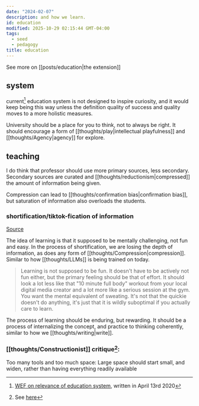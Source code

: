 ```yaml
---
date: "2024-02-07"
description: and how we learn.
id: education
modified: 2025-10-29 02:15:44 GMT-04:00
tags:
  - seed
  - pedagogy
title: education
---
```


See more on [[posts/education|the extension]]

## system

current[^1] education system is not designed to inspire curiosity, and it would keep being this way unless the definition quality of success and quality moves to a more holistic measures.

University should be a place for you to think, not to always be right.
It should encourage a form of [[thoughts/play|intellectual playfulness]] and [[thoughts/Agency|agency]] for explore.

## teaching

I do think that professor should use more primary sources, less secondary. Secondary sources are curated and [[thoughts/reductionism|compressed]] the amount of information being given.

Compression can lead to [[thoughts/confirmation bias|confirmation bias]], but saturation of information also overloads the students.

### shortification/tiktok-fication of information

[Source](https://twitter.com/karpathy/status/1756380066580455557)

The idea of learning is that it supposed to be mentally challenging, not fun and easy. In the process of shortification, we are losing the depth of information, as does any form of [[thoughts/Compression|compression]]. Similar to how [[thoughts/LLMs]] is being trained on today.

> Learning is not supposed to be fun. It doesn't have to be actively not fun either, but the primary feeling should be that of effort. It should look a lot less like that "10 minute full body" workout from your local digital media creator and a lot more like a serious session at the gym. You want the mental equivalent of sweating. It's not that the quickie doesn't do anything, it's just that it is wildly suboptimal if you actually care to learn.

The process of learning should be enduring, but rewarding. It should be a process of internalizing the concept, and practice to thinking coherently, similar to how we [[thoughts/writing|write]].

### [[thoughts/Constructionist]] critique[^2]:

Too many tools and too much space: Large space should start small, and widen, rather than having everything readily available

[^1]: [WEF on relevance of education system](https://www.weforum.org/agenda/2020/04/our-education-system-is-losing-relevance-heres-how-to-update-it/), written in April 13rd 2020

[^2]: See [here](https://saskschoolboards.ca/wp-content/uploads/97-07.htm#:~:text=Constructivist%20teaching%20is%20based%20on,rather%20than%20passively%20receiving%20information.)
